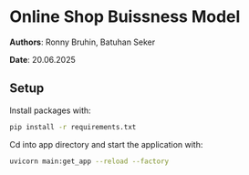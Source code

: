 # Online Shop Buissness Model

**Authors**: Ronny Bruhin, Batuhan Seker

**Date**: 20.06.2025

## Setup

Install packages with:

```bash
pip install -r requirements.txt
```

Cd into app directory and start the application with:

```bash
uvicorn main:get_app --reload --factory

```
